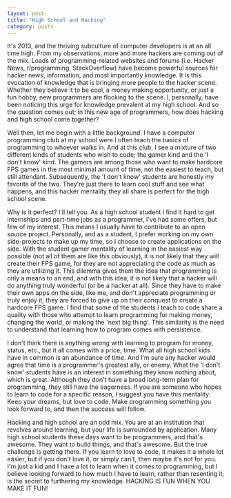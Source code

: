```yaml
---
layout: post
title: "High School and Hacking"
category: posts
---
```


It's 2013, and the thriving subculture of computer developers is at an all time high. From my observations, more and more hackers are coming out of the mix. Loads of programming-related websites and forums (i.e. Hacker News, r/programming, StackOverflow) have become powerful sources for hacker news, information, and most importantly knowledge. It is this evocation of knowledge that is bringing more people to the hacker scene. Whether they believe it to be cool, a money making opportunity, or just a fun hobby, new programmers are flocking to the scene. I, personally, have been noticing this urge for knowledge prevalent at my high school. And so the question comes out; in this new age of programmers, how does hacking and high school come together?

Well then, let me begin with a little background. I have a computer programming club at my school were I often teach the basics of programming to whoever walks in. And at this club, I see a mixture of two different kinds of students who wish to code; the gamer kind and the 'I don't know' kind. The gamers are among those who want to make hardcore FPS games in the most minimal amount of time, not the easiest to teach, but still attendant. Subsequently, the 'I don't know' students are honestly my favorite of the two. They're just there to learn cool stuff and see what happens, and this hacker mentality they all share is perfect for the high school scene.

Why is it perfect? I'll tell you. As a high school student I find it hard to get internships and part-time jobs as a programmer, I've had some offers, but few of my interest. This means I usually have to contribute to an open source project. Personally, and as a student, I prefer working on my own side-projects to make up my time, so I choose to create applications on the side. With the student gamer mentality of learning in the easiest way possible (not all of them are like this obviously), it is not likely that they will create their FPS game, for they are not appreciating the code as much as they are utilizing it. This dilemma gives them the idea that programming is only a means to an end, and with this idea, it is not likely that a hacker will do anything truly wonderful (or be a hacker at all). Since they have to make their own apps on the side, like me, and don't appreciate programming or truly enjoy it, they are forced to give up on their conquest to create a hardcore FPS game. I find that some of the students I teach to code share a quality with those who attempt to learn programming for making money, changing the world, or making the 'next big thing'. This similarity is the need to understand that learning how to program comes with persistence.

I don't think there is anything wrong with learning to program for money, status, etc., but it all comes with a price; time. What all high school kids have in common is an abundance of time. And I'm sure any hacker would agree that time is a programmer's greatest ally, or enemy. What the 'I don't know' students have is an interest in something they know nothing about, which is great. Although they don't have a broad long-term plan for programming, they still have the eagerness. If you are someone who hopes to learn to code for a specific reason, I suggest you have this mentality. Keep your dreams, but love to code. Make programming something you look forward to, and then the success will follow.

Hacking and high school are an odd mix. You are at an institution that revolves around learning, but your life is surrounded by application. Many high school students these days want to be programmers, and that's awesome. They want to build things, and that's awesome. But the true challenge is getting there. If you learn to love to code, it makes it a whole lot easier, but if you don't love it, or simply can't, then maybe it's not for you. I'm just a kid and I have a lot to learn when it comes to programming, but I believe looking forward to how much I have to learn, rather than resenting it, is the secret to furthering my knowledge. HACKING IS FUN WHEN YOU MAKE IT FUN!